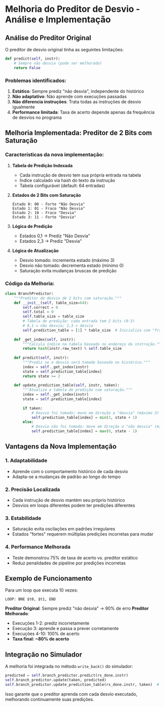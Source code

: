# Melhoria do Preditor de Desvio - Análise e Implementação

## Análise do Preditor Original

O preditor de desvio original tinha as seguintes limitações:

```python
def predict(self, instr):
    # Sempre não desvia (pode ser melhorado)
    return False
```

### Problemas identificados:
1. **Estático**: Sempre prediz "não desvia", independente do histórico
2. **Não adaptativo**: Não aprende com execuções passadas
3. **Não diferencia instruções**: Trata todas as instruções de desvio igualmente
4. **Performance limitada**: Taxa de acerto depende apenas da frequência de desvios no programa

## Melhoria Implementada: Preditor de 2 Bits com Saturação

### Características da nova implementação:

1. **Tabela de Predição Indexada**
   - Cada instrução de desvio tem sua própria entrada na tabela
   - Índice calculado via hash do texto da instrução
   - Tabela configurável (default: 64 entradas)

2. **Estados de 2 Bits com Saturação**
   ```
   Estado 0: 00 - Forte "Não Desvia"
   Estado 1: 01 - Fraco "Não Desvia"  
   Estado 2: 10 - Fraco "Desvia"
   Estado 3: 11 - Forte "Desvia"
   ```

3. **Lógica de Predição**
   - Estados 0,1 → Prediz "Não Desvia"
   - Estados 2,3 → Prediz "Desvia"

4. **Lógica de Atualização**
   - Desvio tomado: incrementa estado (máximo 3)
   - Desvio não tomado: decrementa estado (mínimo 0)
   - Saturação evita mudanças bruscas de predição

### Código da Melhoria:

```python
class BranchPredictor:
    """Preditor de desvio de 2 bits com saturação."""
    def __init__(self, table_size=64):
        self.correct = 0
        self.total = 0
        self.table_size = table_size
        # Tabela de predição: cada entrada tem 2 bits (0-3)
        # 0,1 = não desvia; 2,3 = desvia
        self.prediction_table = [1] * table_size  # Inicializa com "fraco não desvia"
        
    def _get_index(self, instr):
        """Calcula índice na tabela baseado no endereço da instrução."""
        return hash(instr.raw_text) % self.table_size
    
    def predict(self, instr):
        """Prediz se o desvio será tomado baseado no histórico."""
        index = self._get_index(instr)
        state = self.prediction_table[index]
        return state >= 2
    
    def update_prediction_table(self, instr, taken):
        """Atualiza a tabela de predição com saturação."""
        index = self._get_index(instr)
        state = self.prediction_table[index]
        
        if taken:
            # Desvio foi tomado: move em direção a "desvia" (máximo 3)
            self.prediction_table[index] = min(3, state + 1)
        else:
            # Desvio não foi tomado: move em direção a "não desvia" (mínimo 0)
            self.prediction_table[index] = max(0, state - 1)
```

## Vantagens da Nova Implementação

### 1. **Adaptabilidade**
- Aprende com o comportamento histórico de cada desvio
- Adapta-se a mudanças de padrão ao longo do tempo

### 2. **Precisão Localizada**
- Cada instrução de desvio mantém seu próprio histórico
- Desvios em loops diferentes podem ter predições diferentes

### 3. **Estabilidade**
- Saturação evita oscilações em padrões irregulares
- Estados "fortes" requerem múltiplas predições incorretas para mudar

### 4. **Performance Melhorada**
- Teste demonstrou 75% de taxa de acerto vs. preditor estático
- Reduz penalidades de pipeline por predições incorretas

## Exemplo de Funcionamento

Para um loop que executa 10 vezes:
```assembly
LOOP: BNE $t0, $t1, END
```

**Preditor Original**: Sempre prediz "não desvia" → 90% de erro
**Preditor Melhorado**: 
- Execuções 1-2: prediz incorretamente
- Execução 3: aprende e passa a prever corretamente
- Execuções 4-10: 100% de acerto
- **Taxa final: ~80% de acerto**

## Integração no Simulador

A melhoria foi integrada no método `write_back()` do simulador:

```python
predicted = self.branch_predictor.predict(rs_done.instr)
self.branch_predictor.update(taken, predicted)
self.branch_predictor.update_prediction_table(rs_done.instr, taken)  # Nova linha
```

Isso garante que o preditor aprenda com cada desvio executado, melhorando continuamente suas predições.
